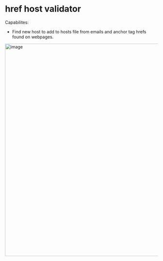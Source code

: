 # href host validator
Capabilites:
- Find new host to add to hosts file from emails and anchor tag hrefs found on webpages. 
<img width="702" alt="image" src="https://github.com/cbechie-kiss/href_host_validator/assets/107353602/16d93a83-83df-42af-8b2d-34fccae39428">
